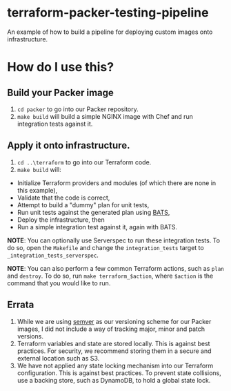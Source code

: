 # terraform-packer-testing-pipeline
An example of how to build a pipeline for deploying custom images onto infrastructure.

# How do I use this?

## Build your Packer image

1. `cd packer` to go into our Packer repository.
2. `make build` will build a simple NGINX image with Chef and run integration tests against it.

## Apply it onto infrastructure.

1. `cd ..\terraform` to go into our Terraform code.
2. `make build` will:
  - Initialize Terraform providers and modules (of which there are none in this example),
  - Validate that the code is correct,
  - Attempt to build a "dummy" plan for unit tests,
  - Run unit tests against the generated plan using [BATS](https://github.com/sstephenson/bats),
  - Deploy the infrastructure, then
  - Run a simple integration test against it, again with BATS.

**NOTE**: You can optionally use Serverspec to run these integration tests. To do so, 
open the `Makefile` and change the `integration_tests` target to `_integration_tests_serverspec`.

**NOTE**: You can also perform a few common Terraform actions, such as `plan` and `destroy`.
To do so, run `make terraform_$action`, where `$action` is the command that you would like to run.

## Errata

1. While we are using [semver](http://semver.org/) as our versioning scheme for our Packer images,
I did not include a way of tracking major, minor and patch versions.
2. Terraform variables and state are stored locally. This is against best practices. 
For security, we recommend storing them in a secure and external location such as S3.
3. We have not applied any state locking mechanism into our Terraform configuration. This is against best practices.
To prevent state collisions, use a backing store, such as DynamoDB, to hold a global state lock.
